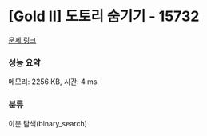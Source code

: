 # [Gold II] 도토리 숨기기 - 15732 

[문제 링크](https://www.acmicpc.net/problem/15732) 

### 성능 요약

메모리: 2256 KB, 시간: 4 ms

### 분류

이분 탐색(binary_search)

